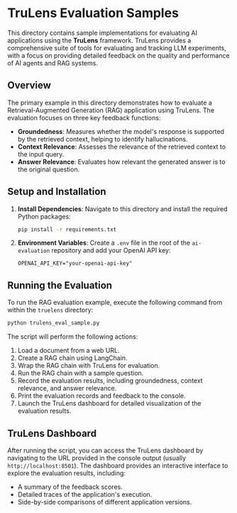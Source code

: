 # TruLens Evaluation Samples

This directory contains sample implementations for evaluating AI applications using the **TruLens** framework. TruLens provides a comprehensive suite of tools for evaluating and tracking LLM experiments, with a focus on providing detailed feedback on the quality and performance of AI agents and RAG systems.

## Overview

The primary example in this directory demonstrates how to evaluate a Retrieval-Augmented Generation (RAG) application using TruLens. The evaluation focuses on three key feedback functions:

- **Groundedness**: Measures whether the model's response is supported by the retrieved context, helping to identify hallucinations.
- **Context Relevance**: Assesses the relevance of the retrieved context to the input query.
- **Answer Relevance**: Evaluates how relevant the generated answer is to the original question.

## Setup and Installation

1.  **Install Dependencies**: Navigate to this directory and install the required Python packages:

    ```bash
    pip install -r requirements.txt
    ```

2.  **Environment Variables**: Create a `.env` file in the root of the `ai-evaluation` repository and add your OpenAI API key:

    ```
    OPENAI_API_KEY="your-openai-api-key"
    ```

## Running the Evaluation

To run the RAG evaluation example, execute the following command from within the `truelens` directory:

```bash
python trulens_eval_sample.py
```

The script will perform the following actions:

1.  Load a document from a web URL.
2.  Create a RAG chain using LangChain.
3.  Wrap the RAG chain with TruLens for evaluation.
4.  Run the RAG chain with a sample question.
5.  Record the evaluation results, including groundedness, context relevance, and answer relevance.
6.  Print the evaluation records and feedback to the console.
7.  Launch the TruLens dashboard for detailed visualization of the evaluation results.

## TruLens Dashboard

After running the script, you can access the TruLens dashboard by navigating to the URL provided in the console output (usually `http://localhost:8501`). The dashboard provides an interactive interface to explore the evaluation results, including:

-   A summary of the feedback scores.
-   Detailed traces of the application's execution.
-   Side-by-side comparisons of different application versions.

